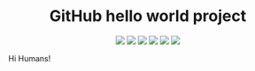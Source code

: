 <h1 align="center">
    GitHub hello world project
</h1>

<p align="center">
    <a href="https://github.com/danilanekrasov/hello-world/commits/" title="last commit"><img src="https://img.shields.io/github/last-commit/danilanekrasov/hello-world?style=flat"></a>
   <a href="https://github.com/danilanekrasov/hello-world/commits/" title="commit activity"><img src="https://img.shields.io/github/commit-activity/m/danilanekrasov/hello-world?style=flat"></a>
  <a href="https://github.com/danilanekrasov/hello-world/issues/" title="issues"><img src="https://img.shields.io/github/issues/danilanekrasov/hello-world?style=flat"></a>
   <a href="https://github.com/danilanekrasov/hello-world/pulls/" title="pull requests"><img src="https://img.shields.io/github/issues-pr-closed/danilanekrasov/hello-world?style=flat"></a>
  <a href="https://github.com/danilanekrasov/hello-world/actions?query=workflow%3ACI" title="build status"><img src="https://github.com/danilanekrasov/hello-world/workflows/CI/badge.svg"></a>
  <a href="https://github.com/danilanekrasov/hello-world/blob/master/LICENSE" title="license"><img src="https://img.shields.io/github/license/danilanekrasov/hello-world"></a>
  
  
  
  
  

  

  


Hi Humans!
